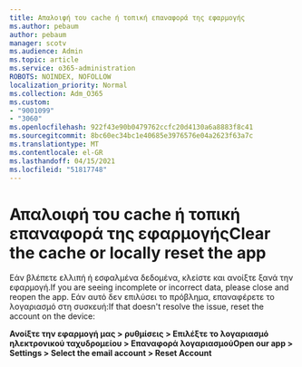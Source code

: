 ```yaml
---
title: Απαλοιφή του cache ή τοπική επαναφορά της εφαρμογής
ms.author: pebaum
author: pebaum
manager: scotv
ms.audience: Admin
ms.topic: article
ms.service: o365-administration
ROBOTS: NOINDEX, NOFOLLOW
localization_priority: Normal
ms.collection: Adm_O365
ms.custom:
- "9001099"
- "3060"
ms.openlocfilehash: 922f43e90b0479762ccfc20d4130a6a8883f8c41
ms.sourcegitcommit: 8bc60ec34bc1e40685e3976576e04a2623f63a7c
ms.translationtype: MT
ms.contentlocale: el-GR
ms.lasthandoff: 04/15/2021
ms.locfileid: "51817748"
---
```

# <a name="clear-the-cache-or-locally-reset-the-app"></a><span data-ttu-id="7ecd7-102">Απαλοιφή του cache ή τοπική επαναφορά της εφαρμογής</span><span class="sxs-lookup"><span data-stu-id="7ecd7-102">Clear the cache or locally reset the app</span></span>

<span data-ttu-id="7ecd7-103">Εάν βλέπετε ελλιπή ή εσφαλμένα δεδομένα, κλείστε και ανοίξτε ξανά την εφαρμογή.</span><span class="sxs-lookup"><span data-stu-id="7ecd7-103">If you are seeing incomplete or incorrect data, please close and reopen the app.</span></span>  <span data-ttu-id="7ecd7-104">Εάν αυτό δεν επιλύσει το πρόβλημα, επαναφέρετε το λογαριασμό στη συσκευή:</span><span class="sxs-lookup"><span data-stu-id="7ecd7-104">If that doesn't resolve the issue, reset the account on the device:</span></span> 

<span data-ttu-id="7ecd7-105">**Ανοίξτε την εφαρμογή μας > ρυθμίσεις > Επιλέξτε το λογαριασμό ηλεκτρονικού ταχυδρομείου > Επαναφορά λογαριασμού**</span><span class="sxs-lookup"><span data-stu-id="7ecd7-105">**Open our app > Settings > Select the email account > Reset Account**</span></span>